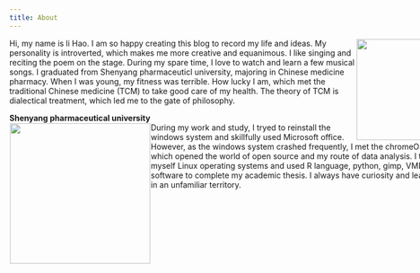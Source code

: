 ```yaml
---
title: About
---
```

  
<div style="width:800px;">
  <div class="gallery-box">
    <div class="gallary">
      <img src="https://i.postimg.cc/5NjpZZD2/lihao.jpg" align="right" width="180" hspace="1" vspace="1" />
    </div>
  </div> 
<p text-align:center;>Hi, my name is li Hao. I am so happy creating this blog to record my life and ideas. My personality is introverted, which makes me more creative and equanimous. I like singing and reciting the poem on the stage. During my spare time, I love to watch and learn a few musical songs. I graduated from Shenyang pharmaceuticl university, majoring in Chinese medicine pharmacy. When I was young, my fitness was terrible. How lucky I am, which met the traditional Chinese medicine (TCM) to take good care of my health. The theory of TCM is dialectical treatment, which led me to the gate of philosophy.
  <div class="gallery-box">
    <b align="center"> Shenyang pharmaceutical university </b>
    <div class="gallary">
      <img src="https://i.postimg.cc/zv63QbR5/cgi-bin-mmwebwx-bin-webwxgetmsgimg-Msg-ID-5768701591282479062-skey-crypt-c5c3531a-6509b61b7c46eb0.jpg" align="left" width="250" height="250" vspace="1" hspace="1" />
    </div>
  </div>
During my work and study, I tryed to reinstall the windows system and skillfully used Microsoft office. However, as the windows system crashed frequently, I met the chromeOS laptop, which opened the world of open source and my route of data analysis. I taught myself Linux operating systems and used R language, python, gimp, VMD, etc. software to complete my academic thesis. I always have curiosity and learn ability in an unfamiliar territory.</p></div>
